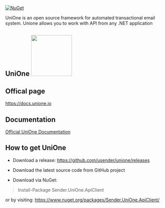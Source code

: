 [![NuGet](https://img.shields.io/nuget/v/Sender.UniOne.ApiClient)](https://www.nuget.org/packages/Sender.UniOne.ApiClient)

UniOne is an open source framework for automated transactional email system. Unione allows you to work with API from any .NET application

## UniOne <img src="https://docs.unione.io/assets/slate/img/logo-unione.svg" width="128"/>

##  Offical page
https://docs.unione.io

## Documentation
[Official UniOne Documentation](https://docs.unione.io/en/web-api-ref?http#web-api)

## How to get UniOne
- Download a release: https://github.com/usender/unione/releases

- Download the latest source code from GitHub project

- Download via NuGet:
> Install-Package Sender.UniOne.ApiClient
> 
or by visiting: https://www.nuget.org/packages/Sender.UniOne.ApiClient/
